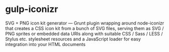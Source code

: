 # gulp-iconizr
SVG + PNG icon kit generator — Grunt plugin wrapping around node-iconizr that creates a CSS icon kit from a bunch of SVG files, serving them as SVG / PNG sprites or embedded data URIs along with suitable CSS / Sass / LESS / Stylus etc. stylesheet resources and a JavaScript loader for easy integration into your HTML documents
